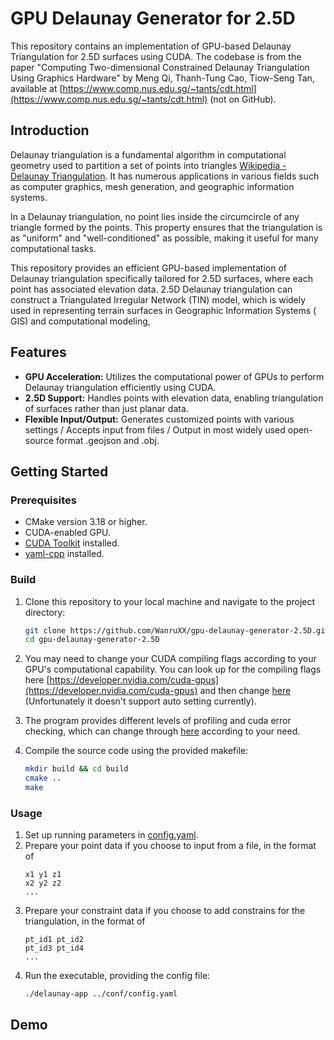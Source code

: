 # GPU Delaunay Generator for 2.5D

This repository contains an implementation of GPU-based Delaunay Triangulation for 2.5D surfaces using CUDA.
The codebase is from the paper "Computing Two-dimensional Constrained Delaunay Triangulation Using Graphics Hardware" by
Meng Qi, Thanh-Tung Cao, Tiow-Seng Tan, available
at [https://www.comp.nus.edu.sg/~tants/cdt.html](https://www.comp.nus.edu.sg/~tants/cdt.html) (not on GitHub).

## Introduction

Delaunay triangulation is a fundamental algorithm in computational geometry used to partition a set of points into
triangles [Wikipedia - Delaunay Triangulation](https://en.wikipedia.org/wiki/Delaunay_triangulation). It has numerous
applications in various fields such as computer graphics, mesh generation, and geographic
information systems.

In a Delaunay triangulation, no point lies inside the circumcircle of any triangle formed by the points. This property
ensures that the triangulation is as "uniform" and "well-conditioned" as possible, making it useful for many
computational tasks.

This repository provides an efficient GPU-based implementation of Delaunay triangulation specifically tailored for 2.5D
surfaces, where each point has associated elevation data. 2.5D Delaunay triangulation can construct a Triangulated
Irregular Network (TIN) model, which is widely used in representing terrain surfaces in Geographic Information Systems (
GIS) and computational modeling,

## Features

- **GPU Acceleration:** Utilizes the computational power of GPUs to perform Delaunay triangulation efficiently using
  CUDA.
- **2.5D Support:** Handles points with elevation data, enabling triangulation of surfaces rather than just planar data.
- **Flexible Input/Output:** Generates customized points with various settings / Accepts input from files / Output in
  most widely used open-source format .geojson and .obj.

## Getting Started

### Prerequisites

- CMake version 3.18 or higher.
- CUDA-enabled GPU.
- [CUDA Toolkit](https://docs.nvidia.com/cuda/cuda-installation-guide-linux/) installed.
- [yaml-cpp](https://github.com/jbeder/yaml-cpp) installed.

### Build

1. Clone this repository to your local machine and navigate to the project directory:
    ```bash
    git clone https://github.com/WanruXX/gpu-delaunay-generator-2.5D.git
    cd gpu-delaunay-generator-2.5D
    ```

2. You may need to change your CUDA compiling flags according to your GPU's computational capability. You can look
   up for the compiling flags here [https://developer.nvidia.com/cuda-gpus](https://developer.nvidia.com/cuda-gpus) and
   then change [here](https://github.com/WanruXX/gpu-delaunay-generator-2.5D/blob/main/CMakeLists.txt#L10) (Unfortunately it doesn't support auto setting currently).


3. The program provides different levels of profiling and cuda error checking, which can change through [here](https://github.com/WanruXX/gpu-delaunay-generator-2.5D/blob/main/CMakeLists.txt#L42) according to your need.


4. Compile the source code using the provided makefile:

    ```bash
    mkdir build && cd build
    cmake ..
    make
    ```

### Usage

1. Set up running parameters in [config.yaml](https://github.com/WanruXX/gpu-delaunay-generator-2.5D/blob/main/conf/config.yaml).
2. Prepare your point data if you choose to input from a file, in the format of
    ```
    x1 y1 z1
    x2 y2 z2
    ...
    ```
3. Prepare your constraint data if you choose to add constrains for the triangulation, in the format of
   ```
   pt_id1 pt_id2
   pt_id3 pt_id4
   ...
   ```
4. Run the executable, providing the config file:
    ```bash
    ./delaunay-app ../conf/config.yaml
    ```

## Demo

